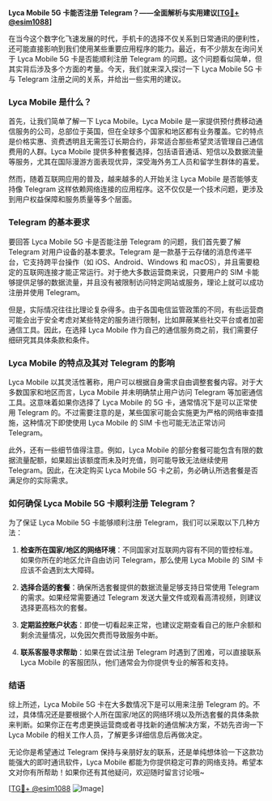 **Lyca Mobile 5G 卡能否注册 Telegram？——全面解析与实用建议[[TG💪+ @esim1088](https://t.me/s/esim1088)]**

在当今这个数字化飞速发展的时代，手机卡的选择不仅关系到日常通讯的便利性，还可能直接影响到我们使用某些重要应用程序的能力。最近，有不少朋友在询问关于 Lyca Mobile 5G 卡是否能顺利注册 Telegram 的问题。这个问题看似简单，但其实背后涉及多个方面的考量。今天，我们就来深入探讨一下 Lyca Mobile 5G 卡与 Telegram 注册之间的关系，并给出一些实用的建议。

### Lyca Mobile 是什么？

首先，让我们简单了解一下 Lyca Mobile。Lyca Mobile 是一家提供预付费移动通信服务的公司，总部位于英国，但在全球多个国家和地区都有业务覆盖。它的特点是价格实惠、资费透明且无需签订长期合约，非常适合那些希望灵活管理自己通信费用的人群。Lyca Mobile 提供多种套餐选择，包括语音通话、短信以及数据流量等服务，尤其在国际漫游方面表现优异，深受海外务工人员和留学生群体的喜爱。

然而，随着互联网应用的普及，越来越多的人开始关注 Lyca Mobile 是否能够支持像 Telegram 这样依赖网络连接的应用程序。这不仅仅是一个技术问题，更涉及到用户权益保障和服务质量等多个层面。

### Telegram 的基本要求

要回答 Lyca Mobile 5G 卡是否能注册 Telegram 的问题，我们首先要了解 Telegram 对用户设备的基本要求。Telegram 是一款基于云存储的消息传递平台，它支持跨平台操作（如 iOS、Android、Windows 和 macOS），并且需要稳定的互联网连接才能正常运行。对于绝大多数运营商来说，只要用户的 SIM 卡能够提供足够的数据流量，并且没有被限制访问特定网站或服务，理论上就可以成功注册并使用 Telegram。

但是，实际情况往往比理论复杂得多。由于各国电信监管政策的不同，有些运营商可能会出于安全考虑对某些特定的服务进行限制，比如屏蔽某些社交平台或者加密通信工具。因此，在选择 Lyca Mobile 作为自己的通信服务商之前，我们需要仔细研究其具体条款和条件。

### Lyca Mobile 的特点及其对 Telegram 的影响

Lyca Mobile 以其灵活性著称，用户可以根据自身需求自由调整套餐内容。对于大多数国家和地区而言，Lyca Mobile 并未明确禁止用户访问 Telegram 等加密通信工具。这意味着如果你选择了 Lyca Mobile 的 5G 卡，通常情况下是可以正常使用 Telegram 的。不过需要注意的是，某些国家可能会实施更为严格的网络审查措施，这种情况下即使使用 Lyca Mobile 的 SIM 卡也可能无法正常访问 Telegram。

此外，还有一些细节值得注意。例如，Lyca Mobile 的部分套餐可能包含有限的数据流量配额，如果超出该额度而未及时充值，则可能导致无法继续使用 Telegram。因此，在决定购买 Lyca Mobile 5G 卡之前，务必确认所选套餐是否满足你的实际需求。

### 如何确保 Lyca Mobile 5G 卡顺利注册 Telegram？

为了保证 Lyca Mobile 5G 卡能够顺利注册 Telegram，我们可以采取以下几种方法：

1. **检查所在国家/地区的网络环境**：不同国家对互联网内容有不同的管控标准。如果你所在的地区允许自由访问 Telegram，那么使用 Lyca Mobile 的 SIM 卡应该不会遇到太大障碍。
   
2. **选择合适的套餐**：确保所选套餐提供的数据流量足够支持日常使用 Telegram 的需求。如果经常需要通过 Telegram 发送大量文件或观看高清视频，则建议选择更高档次的套餐。
   
3. **定期监控账户状态**：即使一切看起来正常，也建议定期查看自己的账户余额和剩余流量情况，以免因欠费而导致服务中断。
   
4. **联系客服寻求帮助**：如果在尝试注册 Telegram 时遇到了困难，可以直接联系 Lyca Mobile 的客服团队，他们通常会为你提供专业的解答和支持。

### 结语

综上所述，Lyca Mobile 5G 卡在大多数情况下是可以用来注册 Telegram 的。不过，具体情况还是要根据个人所在国家/地区的网络环境以及所选套餐的具体条款来判断。如果你正在考虑更换运营商或者寻找新的通信解决方案，不妨先咨询一下 Lyca Mobile 的相关工作人员，了解更多详细信息后再做决定。

无论你是希望通过 Telegram 保持与亲朋好友的联系，还是单纯想体验一下这款功能强大的即时通讯软件，Lyca Mobile 都能为你提供稳定可靠的网络支持。希望本文对你有所帮助！如果你还有其他疑问，欢迎随时留言讨论哦~

[[TG💪+ @esim1088](https://t.me/s/esim1088) ![Image](https://i.postimg.cc/4NQfJmqS/Snipaste-2025-05-13-00-14-12.png)]